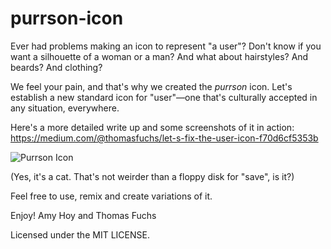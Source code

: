 # purrson-icon

Ever had problems making an icon to represent "a user"?
Don't know if you want a silhouette of a woman or a man?
And what about hairstyles? And beards? And clothing?

We feel your pain, and that's why we created the _purrson_ icon.
Let's establish a new standard icon for "user"—one that's
culturally accepted in any situation, everywhere.

Here's a more detailed write up and some screenshots of it in action:
https://medium.com/@thomasfuchs/let-s-fix-the-user-icon-f70d6cf5353b

![Purrson Icon](https://raw.githubusercontent.com/madrobby/purrson-icon/master/purrson.png)

(Yes, it's a cat. That's not weirder than a floppy disk for "save", is it?)

Feel free to use, remix and create variations of it.

Enjoy!
Amy Hoy and Thomas Fuchs

Licensed under the MIT LICENSE.
